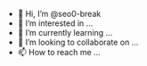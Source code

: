 - 👋 Hi, I’m @seo0-break
- 👀 I’m interested in ...
- 🌱 I’m currently learning ...
- 💞️ I’m looking to collaborate on ...
- 📫 How to reach me ...

<!---
seo0-break/seo0-break is a ✨ special ✨ repository because its `README.md` (this file) appears on your GitHub profile.
You can click the Preview link to take a look at your changes.
--->

